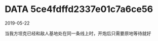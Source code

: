 DATA 5ce4fdffd2337e01c7a6ce56
==============================

2019-05-22

当我方坦克已经和敌人基地处在同一条线上时，开炮后只需要原地等待就好